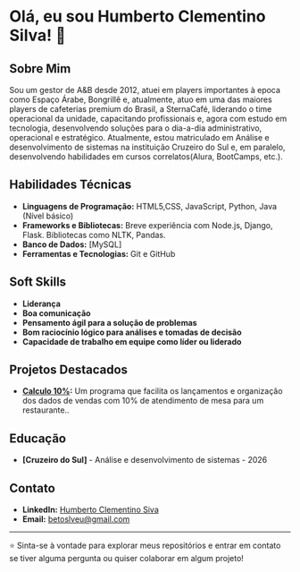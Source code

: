 # Olá, eu sou Humberto Clementino Silva! 👋

## Sobre Mim

Sou um gestor de A&B desde 2012, atuei em players importantes à epoca como Espaço Árabe, Bongrillê e, atualmente, atuo em uma das maiores players de cafeterias premium do Brasil,
a SternaCafé, liderando o time operacional da unidade, capacitando profissionais e, agora com estudo em tecnologia, desenvolvendo soluções para o dia-a-dia administrativo, operacional e
estratégico.
Atualmente, estou matriculado em Análise e desenvolvimento de sistemas na instituição Cruzeiro do Sul e, em paralelo, desenvolvendo habilidades em cursos correlatos(Alura, BootCamps, etc.).

## Habilidades Técnicas

- **Linguagens de Programação:** HTML5,CSS, JavaScript, Python, Java (Nível básico)
- **Frameworks e Bibliotecas:** Breve experiência com Node.js, Django, Flask. Bibliotecas como NLTK, Pandas.
- **Banco de Dados:** [MySQL]
- **Ferramentas e Tecnologias:** Git e GitHub

## Soft Skills

- **Liderança**
- **Boa comunicação**
- **Pensamento ágil para a solução de problemas**
- **Bom raciocínio lógico para análises e tomadas de decisão**
- **Capacidade de trabalho em equipe como líder ou liderado**
  

## Projetos Destacados

- **[Calculo 10%](https://github.com/HumbertoCSilva/calculo10-):** Um programa que facilita os lançamentos e organização dos dados de vendas com 10% de atendimento de mesa para um restaurante..

## Educação

- **[Cruzeiro do Sul]** - Análise e desenvolvimento de sistemas - 2026

## Contato

- **LinkedIn:** [Humberto Clementino Siva](https://www.linkedin.com/in/humberto-clementino?utm_source=share&utm_campaign=share_via&utm_content=profile&utm_medium=android_app)
- **Email:** betoslveu@gmail.com


---

⭐️ Sinta-se à vontade para explorar meus repositórios e entrar em contato se tiver alguma pergunta ou quiser colaborar em algum projeto!
